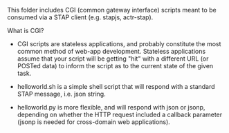 This folder includes CGI (common gateway interface) scripts meant to be consumed via a STAP client (e.g. stapjs, actr-stap).

What is CGI?
* CGI scripts are stateless applications, and probably constitute the most common method of web-app development. Stateless applications assume that your script will be getting "hit" with a different URL (or POSTed data) to inform the script as to the current state of the given task.


- helloworld.sh is a simple shell script that will respond with a standard STAP message, i.e. json string.

- helloworld.py is more flexible, and will respond with json or jsonp, depending on whether the HTTP request included a callback parameter (jsonp is needed for cross-domain web applications).
